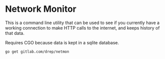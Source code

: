 # Network Monitor

This is a command line utility that can be used to see if you currently have a 
working connection to make HTTP calls to the internet, and keeps history of that
data.

Requires CGO because data is kept in a sqlite database.

```shell
go get gitlab.com/drep/netmon
```

